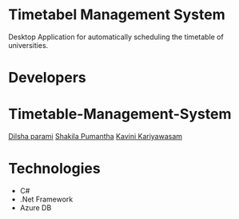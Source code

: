 # Timetabel Management System

Desktop Application for automatically scheduling the timetable of universities.

# Developers

# Timetable-Management-System
[Dilsha parami](https://github.com/IT18180794)
[Shakila Pumantha](https://github.com/shakila840/shakila840/pulls)
[Kavini Kariyawasam](https://github.com/IT18184990)

# Technologies
  * C#
  * .Net Framework
  * Azure DB

